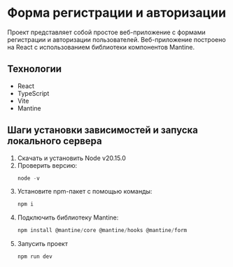 # Форма регистрации и авторизации

Проект представляет собой простое веб-приложение с формами регистрации и авторизации пользователей. Веб-приложение построено на React с использованием библиотеки компонентов Mantine.

## Технологии

- React
- TypeScript
- Vite
- Mantine

## Шаги установки зависимостей и запуска локального сервера

1. Скачать и установить Node v20.15.0
2. Проверить версию:
   ```js
   node -v
   ```
3. Установите npm-пакет с помощью команды:
   ```js
   npm i
   ```
4. Подключить библиотеку Mantine:
    ```js
   npm install @mantine/core @mantine/hooks @mantine/form
   ```
5. Запусить проект
   ```js
   npm run dev
   ```
